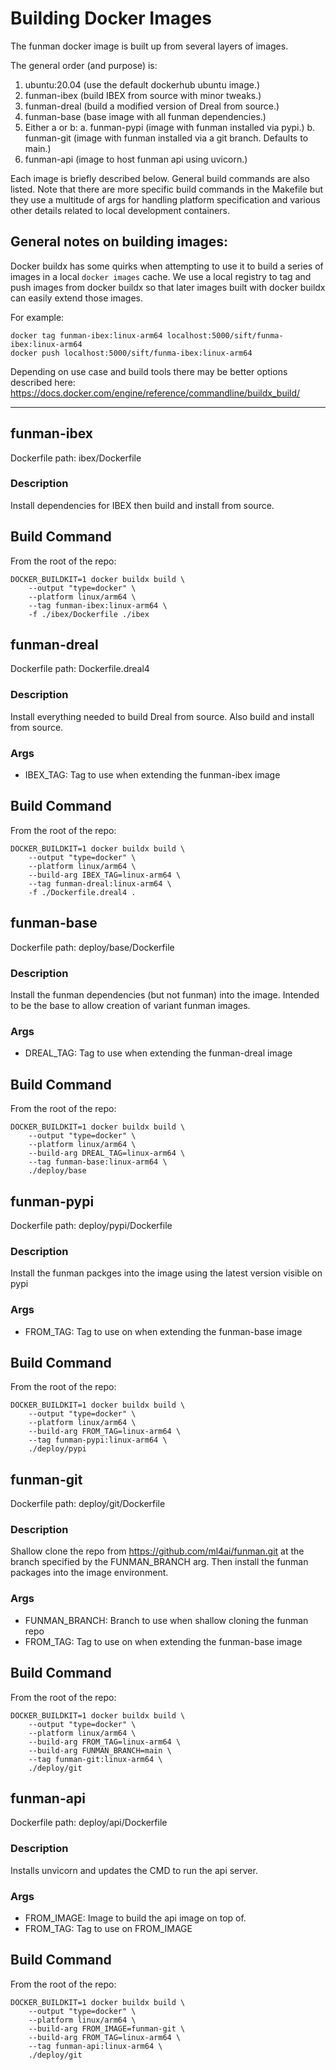 # Building Docker Images

The funman docker image is built up from several layers of images.

The general order (and purpose) is:
1. ubuntu:20.04  (use the default dockerhub ubuntu image.)
2. funman-ibex   (build IBEX from source with minor tweaks.)
3. funman-dreal  (build a modified version of Dreal from source.)
4. funman-base   (base image with all funman dependencies.)
5. Either a or b:
  a. funman-pypi (image with funman installed via pypi.)
  b. funman-git  (image with funman installed via a git branch. Defaults to main.)
6. funman-api    (image to host funman api using uvicorn.)

Each image is briefly described below. General build commands are also listed.
Note that there are more specific build commands in the Makefile but they use
a multitude of args for handling platform specification and various other details
related to local development containers.

## General notes on building images:
Docker buildx has some quirks when attempting to use it 
to build a series of images in a local `docker images` cache. We use a 
local registry to tag and push images from docker buildx so that later
images built with docker buildx can easily extend those images.

For example:
```
docker tag funman-ibex:linux-arm64 localhost:5000/sift/funma-ibex:linux-arm64
docker push localhost:5000/sift/funma-ibex:linux-arm64
```

Depending on use case and build tools there may be better options described here:
https://docs.docker.com/engine/reference/commandline/buildx_build/

---

## funman-ibex
Dockerfile path: ibex/Dockerfile
### Description
Install dependencies for IBEX then build and install from source.
## Build Command
From the root of the repo:
```
DOCKER_BUILDKIT=1 docker buildx build \
	--output "type=docker" \
	--platform linux/arm64 \
	--tag funman-ibex:linux-arm64 \
	-f ./ibex/Dockerfile ./ibex
```

## funman-dreal
Dockerfile path: Dockerfile.dreal4
### Description
Install everything needed to build Dreal from source.
Also build and install from source.
### Args
- IBEX_TAG:
  Tag to use when extending the funman-ibex image
## Build Command
From the root of the repo:
```
DOCKER_BUILDKIT=1 docker buildx build \
	--output "type=docker" \
	--platform linux/arm64 \
	--build-arg IBEX_TAG=linux-arm64 \
	--tag funman-dreal:linux-arm64 \
	-f ./Dockerfile.dreal4 .
```

## funman-base
Dockerfile path: deploy/base/Dockerfile
### Description
Install the funman dependencies (but not funman) into the image.
Intended to be the base to allow creation of variant funman images.
### Args
- DREAL_TAG:
  Tag to use when extending the funman-dreal image
## Build Command
From the root of the repo:
```
DOCKER_BUILDKIT=1 docker buildx build \
	--output "type=docker" \
	--platform linux/arm64 \
	--build-arg DREAL_TAG=linux-arm64 \
	--tag funman-base:linux-arm64 \
	./deploy/base
```

## funman-pypi
Dockerfile path: deploy/pypi/Dockerfile
### Description
Install the funman packges into the image using the latest version visible on pypi
### Args
- FROM_TAG:
  Tag to use on when extending the funman-base image
## Build Command
From the root of the repo:
```
DOCKER_BUILDKIT=1 docker buildx build \
	--output "type=docker" \
	--platform linux/arm64 \
	--build-arg FROM_TAG=linux-arm64 \
	--tag funman-pypi:linux-arm64 \
	./deploy/pypi
```

## funman-git
Dockerfile path: deploy/git/Dockerfile
### Description
Shallow clone the repo from https://github.com/ml4ai/funman.git at the
branch specified by the FUNMAN_BRANCH arg. Then install the funman packages
into the image environment.
### Args
- FUNMAN_BRANCH:
  Branch to use when shallow cloning the funman repo
- FROM_TAG:
  Tag to use on when extending the funman-base image
## Build Command
From the root of the repo:
```
DOCKER_BUILDKIT=1 docker buildx build \
	--output "type=docker" \
	--platform linux/arm64 \
	--build-arg FROM_TAG=linux-arm64 \
	--build-arg FUNMAN_BRANCH=main \
	--tag funman-git:linux-arm64 \
	./deploy/git
```

## funman-api
Dockerfile path: deploy/api/Dockerfile
### Description 
Installs unvicorn and updates the CMD to run the api server.
### Args
- FROM_IMAGE:
  Image to build the api image on top of.
- FROM_TAG:
  Tag to use on FROM_IMAGE
## Build Command
From the root of the repo:
```
DOCKER_BUILDKIT=1 docker buildx build \
	--output "type=docker" \
	--platform linux/arm64 \
	--build-arg FROM_IMAGE=funman-git \
	--build-arg FROM_TAG=linux-arm64 \
	--tag funman-api:linux-arm64 \
	./deploy/git
```
  

